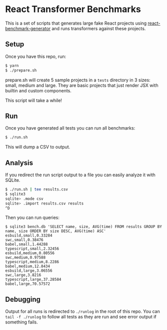 # React Transformer Benchmarks

This is a set of scripts that generates large fake React projects
using
[react-benchmark-generator](https://github.com/multiprocessio/react-benchmark-generator)
and runs transformers against these projects.

## Setup

Once you have this repo, run:

```bash
$ yarn
$ ./prepare.sh
```

prepare.sh will create 5 sample projects in a `tests` directory in 3
sizes: small, medium and large. They are basic projects that just
render JSX with builtin and custom components.

This script will take a while!

## Run

Once you have generated all tests you can run all benchmarks:

```bash
$ ./run.sh
```

This will dump a CSV to output.

## Analysis

If you redirect the run script output to a file you can easily analyze
it with SQLite.

```bash
$ ./run.sh | tee results.csv
$ sqlite3
sqlite> .mode csv
sqlite> .import results.csv results
^D
```

Then you can run queries:

```csv
$ sqlite3 bench.db 'SELECT name, size, AVG(time) FROM results GROUP BY name, size ORDER BY size DESC, AVG(time) ASC'
esbuild,small,0.33284
swc,small,0.38476
babel,small,1.44288
typescript,small,2.32456
esbuild,medium,0.80556
swc,medium,0.97588
typescript,medium,8.2286
babel,medium,12.8434
esbuild,large,3.06556
swc,large,3.8216
typescript,large,37.28584
babel,large,70.57572
```

## Debugging

Output for all runs is redirected to `./runlog` in the root of this
repo. You can `tail -f ./runlog` to follow all tests as they are run
and see error output if something fails.